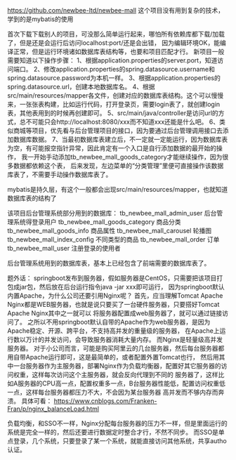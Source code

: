 https://github.com/newbee-ltd/newbee-mall
这个项目没有用到复杂的技术，学到的是mybatis的使用


首次下载下载别人的项目，可没那么简单运行起来，哪怕所有依赖库都下载/加载了，但是还是会运行后访问localhost:port/还是会出错，
因为编辑环境OK，能编译正常，但是运行环境诸如数据库表结构等，也要和项目匹配才行。
新项目一般需要知道以下操作步骤：
1、根据application.properties的server.port，知道访问端口。
2、修改application.properties的spring.datasource.username和spring.datasource.password为本机一样。
3、根据application.properties的spring.datasource.url，创建本地数据库名。
4、根据src/main/resources/mapper各文件，创建对应的数据库表结构。这个可以慢慢来，一张张表构建，比如运行代码，打开登录页，需要login表了，就创建login表，其他表用到的时候再创建即可。
5、src/main/java/controller是访问url的方式，总不可能只会http://localhost:8080/xxx而不知道xxx还能是什么吧。
6、类似商城等项目，优先看与后台管理项目的接口，因为要通过后台管理调用接口去添加数据库数据。
7、当最初数据库表建立后，不一定就一定能运行，因为数据库表为空，有可能报空指针异常，因此肯定有一个入口是自行添加数据的最开始的操作，
我一开始手动添加tb_newbee_mall_goods_category才能继续操作，因为很多数据都依赖这个表，
后来发现，左边菜单的“分类管理”里便可直接操作该数据库表了，不需要手动操作数据库表了。

mybatis是持久层，有这个一般都会出现src/main/resources/mapper，也就知道数据库表的结构了

该项目后台管理系统部分用到的数据库：
tb_newbee_mall_admin_user 后台管理系统得登录用户
tb_newbee_mall_goods_category 商品分类
tb_newbee_mall_goods_info 商品属性
tb_newbee_mall_carousel 轮播图
tb_newbee_mall_index_config 不同类型的商品
tb_newbee_mall_order 订单
tb_newbee_mall_user 注册登录的使用者


后台管理系统用到的数据库表，基本上已经包含了前端需要的数据库表了。


题外话：
springboot发布到服务器，假如服务器是CentOS，只需要把该项目打包成jar包，然后放在后台运行指令java -jar xxx即可运行，
因为springboot默认内置Apache，为什么公司还要引用Nginx呢？
首先，应当理解Tomcat Apache Nginx都是WEB服务器，也就是说只要买了一台硬件服务器，只要搭好Tomcat Apache Nginx其中之一就可以
将服务器配置成web服务器了，就可以通过链接访问了。
之所以不用springboot默认自带的Apache作为web服务器，是因为Apache稳定、开源、跨平台，不支持高并发的重量级的服务器，
在Apache上运行数以万计的并发访问，会导致服务器消耗大量内存。
而Nginx是轻量级高并发服务器。
对于小公司而言，可能是购买阿里云的几台服务器，然后每台服务器都用自带Apache运行即可，这是最简单的，或者配置外置Tomcat也行，
然后用其中一台服务器作为主服务器，部署Nginx作为负载均衡器，配置好其它服务器的访问权重，这样每次访问这个主服务器，就会反向代理到不同的
服务器了，这样比如A服务器的CPU高一点，配置权重多一点，B台服务器性能低，配置访问权重低一点，这样每台服务器都压力不大，不会因为某台服务器
高并发而不够内存而奔溃。
具体可看： https://www.cnblogs.com/Franken-Fran/p/nginx_balanceLoad.html


负载均衡，和SSO不一样，Nginx分配每台服务器的压力不一样，但是里面运行的系统是完全一样的，然后还要进行数据定时整合才行，不然不同步。
而SSO是单点登录，几个系统，只要登录了某一个系统，就能直接访问其他系统，共享autho认证。



